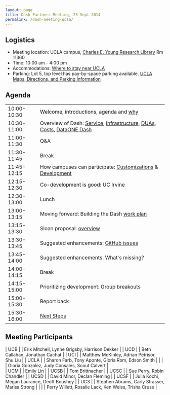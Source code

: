 ```yaml
---
layout: page
title: Dash Partners Meeting, 25 Sept 2014
permalink: /dash-meeting-ucla/
---
```


## Logistics

* Meeting location: UCLA campus, [Charles E. Young Research Library](http://www.library.ucla.edu/libraries/researchlibrary/research-library-charles-e-young) Rm 11360
* Time: 10:00 am - 4:00 pm
* Accommodations: [Where to stay near UCLA](http://www.admissions.ucla.edu/tours/accommodations.htm)
* Parking: Lot 5, top level has pay-by-space parking available. [UCLA Maps, Directions, and Parking Information](http://www.ucla.edu/maps-directions-parking/)

## Agenda

<table style="width:100%">
  <tr>
    <td>10:00-10:30</td>
    <td>Welcome, introductions, agenda and <a href="https://docs.google.com/presentation/d/1R85J-jDkpWIA7-STE-tmzdF7I4fqZnrF0pyRMYaSQNo/edit#slide=id.p14">why</a></td> 
  </tr>
  <tr>
    <td>10:30-11:00</td>
    <td>Overview of Dash: <a href="http://dash-dev.ucop.edu">Service</a>, <a href="https://docs.google.com/presentation/d/1-z2paQvWqnoUGjvfextWW74EizcCrRJa10u3-vjdgls/edit#slide=id.p13">Infrastructure</a>, <a href="https://docs.google.com/presentation/d/1Q6lZzfX8pHLct4DHWCFXI8GFLTqiHz60uWqjd_JiNzk/edit#slide=id.p">DUAs</a>, <a href="https://docs.google.com/presentation/d/1bbMlTZdhfOlVNm4a3zvZeR-YkPFObnFEpD7wz_PQ9Xc/edit#slide=id.p15">Costs</a>, <a href="https://docs.google.com/presentation/d/1mI-kFiy51uDYrBriG7WLFHTKiZMZupsRrDHSg44Ke_Y/edit#slide=id.g3a25536f1_01">DataONE Dash</a></td> 
  </tr>
    <tr>
    <td>11:00-11:30</td>
    <td>Q&A</td> 
  </tr>
</tr>
    <tr>
    <td>11:30-11:45</td>
    <td>Break</td> 
  </tr>
  </tr>
    <tr>
    <td>11:45-12:15</td>
    <td>How campuses can participate: <a href="https://docs.google.com/presentation/d/1ulpZVstkjtmOyjTzk4vlaeJwSLJ8bR1tMzDKWEWxyM0/edit?usp=sharing">Customizations</a> & <a href="https://github.com/CDLUC3/dash/wiki/Contributing-to-Dash-Development">Development</a></td> 
  </tr>
  <tr>
  	<td>12:15-12:30</td>
  	<td>Co-development is good: UC Irvine</td>
  </tr>
<tr>
  	<td>12:30-13:00</td>
  	<td>Lunch</td>
  </tr>
<tr>
  	<td>13:00-13:15</td>
  	<td>Moving forward: Building the Dash <a href="https://docs.google.com/presentation/d/1IseiELCx_Bv-dKCE5Jj7GsYJpcPLufzDlx9fWVyq4L8/edit#slide=id.p">work plan</a></td>
  </tr>
  <tr>
  	<td>13:15-13:30</td>
  	<td>Sloan proposal: <a href="https://docs.google.com/presentation/d/1neCHGw0sQJwii27KKpDilBPHPwflL3uvy7jC2NTV6qU/edit#slide=id.p17">overview</a></td>
  </tr>
<tr>
  	<td>13:30-13:45</td>
  	<td>Suggested enhancements: <a href="hhttps://docs.google.com/document/d/1SL1vkY97CF2pnawrJS0M_C7uMp6dW0Gia_2OSiWIVcM/edit?usp=sharing">GitHub issues</a></td>
  </tr>
  <tr>
  	<td>13:45-14:00</td>
  	<td>Suggested enhancements: What's missing?</td>
  </tr>
  <tr>
  	<td>14:00-14:15</td>
  	<td>Break</td>
  </tr> 
  <tr>
  	<td>14:15-15:00</td>
  	<td>Prioritizing development: Group breakouts</td>
  </tr>
   <tr>
  	<td>15:00-15:30</td>
  	<td>Report back</td>
  </tr>
   <tr>
  	<td>15:30-16:00</td>
  	<td><a href="https://docs.google.com/presentation/d/1jblyQjpCTXiWlnRxJjdTSl1YhaYR82LbmV4hdg2Mv3E/edit?usp=sharing">Next Steps</a></td>
  </tr>
</table>


## Meeting Participants


| UCB 	| | Erik Mitchell, Lynne Grigsby, Harrison Dekker 		| 
| UCD 	| | Beth Callahan, Jonathan Cachat 						| 
| UCI 	| | Matthew McKinley, Adrian Petrisor, Shu Liu 			| 
| UCLA 	| | Sharon Farb, Tony Aponte, Gloria Rom, Edson Smith		|
| 		| | Gloria Gonzolez, Judy Consales, Scout Calvert 		|  
| UCM 	| | Emily Lin 											| 
| UCSB 	| | Tom Brittnacher 										| 
| UCSC 	| | Sue Perry, Robin Chandler 							| 
| UCSD 	| | David Minor, Declan Fleming 							| 
| UCSF 	| | Julia Kochi, Megan Laurance, Geoff Boushey 			|
| UC3 	| | Stephen Abrams, Carly Strasser, Marisa Strong 		|
|		| | Perry Willett, Rosalie Lack, Ken Weiss, Trisha Cruse 	| 
